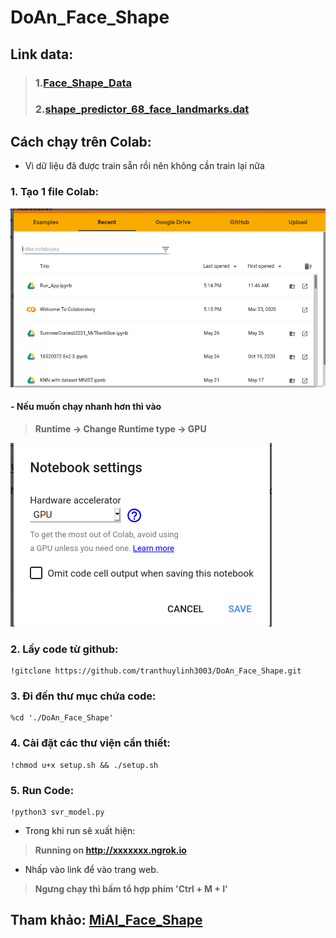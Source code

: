 # DoAn_Face_Shape

## Link data:
> ### 1.[Face\_Shape\_Data](./Data/face_shape_data.zip)
>
> ### 2.[shape\_predictor\_68\_face\_landmarks.dat](http://dlib.net/files/shape_predictor_68_face_landmarks.dat.bz2)
>

## Cách chạy trên Colab:
- Vì dữ liệu đã được train sẵn rồi nên không cần train lại nữa

### 1. Tạo 1 file Colab:
![Tao_File](Picture/Tao_Colab.png)

#### - Nếu muốn chạy nhanh hơn thì vào 
> **Runtime -> Change Runtime type -> GPU**


![Chon_Runtype](Picture/Chon_Runtype.png)


### 2. Lấy code từ github:
```
!gitclone https://github.com/tranthuylinh3003/DoAn_Face_Shape.git
```

### 3. Đi đến thư mục chứa code:
```
%cd './DoAn_Face_Shape'
```

### 4. Cài đặt các thư viện cần thiết:
```
!chmod u+x setup.sh && ./setup.sh
```

### 5. Run Code:
```
!python3 svr_model.py
```

- Trong khi run sẽ xuất hiện:

> **Running on http://xxxxxxx.ngrok.io**

- Nhấp vào link để vào trang web.

> **Ngưng chạy thì bấm tổ hợp phím 'Ctrl + M + I'**


## Tham khảo: [MiAI\_Face\_Shape](https://github.com/thangnch/MiAI_Face_Shape)




